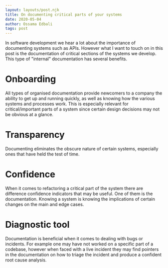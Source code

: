 ```yaml
---
layout: layouts/post.njk
title: On documenting critical parts of your systems
date: 2020-05-04
author: Ossama Edbali
tags: post
---
```


In software development we hear a lot about the importance of documenting
systems such as APIs. However what I want to touch on in this post is the documentation of critical sections of the systems we develop.
This type of "internal" documentation has several benefits.

# Onboarding

All types of organised documentation provide newcomers to a company the ability to get up and running quickly, as well as knowing how the various systems and processes work.
This is especially relevant for critical/important parts of a system since certain design decisions may not be obvious at a glance.

# Transparency

Documenting eliminates the obscure nature of certain systems, especially ones that have held the test of time.

# Confidence

When it comes to refactoring a critical part of the system there are difference confidence indicators that may be useful. One of them is the documentation. Knowing a system is knowing the implications of certain changes on the main and edge cases.

# Diagnostic tool

Documentation is beneficial when it comes to dealing with bugs or incidents. For example one may have not worked on a specific part of a codebase, however when faced with a live incident they may find pointers in the documentation on how to triage the incident and produce a confident root cause analysis.
